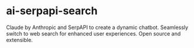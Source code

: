 # ai-serpapi-search
Claude by Anthropic and SerpAPI to create a dynamic chatbot. Seamlessly switch to web search for enhanced user experiences. Open source and extensible.
